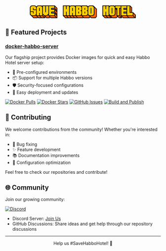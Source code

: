 <p align="center">
  <a href="#">
    <img src="https://raw.githubusercontent.com/habboservers/docker-habbo-server/main/docs/banner.gif" alt="#SaveHabboHotel">
  </a>
</p>

## 🚀 Featured Projects

### [docker-habbo-server](https://github.com/habboservers/docker-habbo-server)

Our flagship project provides Docker images for quick and easy Habbo Hotel server setup:

- 🔧 Pre-configured environments
- 📦 Support for multiple Habbo versions
- 🛡️ Security-focused configurations
- 🔄 Easy deployment and updates

[![Docker Pulls](https://img.shields.io/docker/pulls/vitorvasc/docker-habbo-server.svg)](https://hub.docker.com/r/vitorvasc/docker-habbo-server/)
[![Docker Stars](https://img.shields.io/docker/stars/vitorvasc/docker-habbo-server.svg?maxAge=2592000)](https://hub.docker.com/r/vitorvasc/docker-habbo-server/)
[![GitHub Issues](https://img.shields.io/github/issues-raw/habboservers/docker-habbo-server.svg)](https://github.com/habboservers/docker-habbo-server/issues)
[![Build and Publish](https://github.com/habboservers/docker-habbo-server/actions/workflows/release-create-version.yaml/badge.svg)](https://github.com/habboservers/docker-habbo-server/actions/workflows/release-create-version.yaml)

## 🤝 Contributing

We welcome contributions from the community! Whether you're interested in:

- 🐛 Bug fixing
- ✨ Feature development
- 📚 Documentation improvements
- 🔧 Configuration optimization

Feel free to check our repositories and contribute!

## 🌐 Community

Join our growing community:

[![Discord](https://img.shields.io/discord/1323397952680759326?label=Discord&logo=discord)](https://discord.gg/m2FHK6Vtqz)

- Discord Server: [Join Us](https://discord.gg/m2FHK6Vtqz)
- GitHub Discussions: Share ideas and get help through our repository discussions

---

<p align="center">Help us #SaveHabboHotel! 🌟</p> 
